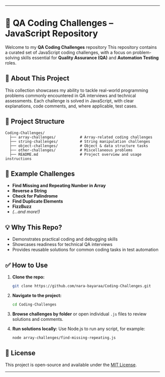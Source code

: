 
---

# 🚀 QA Coding Challenges – JavaScript Repository

Welcome to my **QA Coding Challenges** repository
This repository contains a curated set of JavaScript coding challenges, with a focus on problem-solving skills essential for **Quality Assurance (QA)** and **Automation Testing** roles.

## 📝 About This Project

This collection showcases my ability to tackle real-world programming problems commonly encountered in QA interviews and technical assessments.
Each challenge is solved in JavaScript, with clear explanations, code comments, and, where applicable, test cases.

## 📂 Project Structure

```
Coding-Challenges/
  ├── array-challenges/           # Array-related coding challenges
  ├── string-challenges/          # String manipulation challenges
  ├── object-challenges/          # Object & data structure tasks
  ├── other-challenges/           # Miscellaneous problems
  ├── README.md                   # Project overview and usage instructions
```

## 🧩 Example Challenges

* **Find Missing and Repeating Number in Array**
* **Reverse a String**
* **Check for Palindrome**
* **Find Duplicate Elements**
* **FizzBuzz**
* *(...and more!)*

## 💡 Why This Repo?

* Demonstrates practical coding and debugging skills
* Showcases readiness for technical QA interviews
* Provides reusable solutions for common coding tasks in test automation

## ✅ How to Use

1. **Clone the repo:**

   ```bash
   git clone https://github.com/nara-bayaraa/Coding-Challenges.git
   ```

2. **Navigate to the project:**

   ```bash
   cd Coding-Challenges
   ```

3. **Browse challenges by folder** or open individual `.js` files to review solutions and comments.

4. **Run solutions locally:**
   Use Node.js to run any script, for example:

   ```bash
   node array-challenges/find-missing-repeating.js
   ```

## 📃 License

This project is open-source and available under the [MIT License](LICENSE).

---
